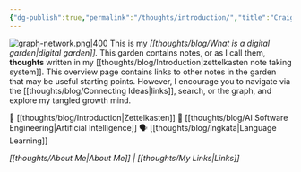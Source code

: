 ```yaml
---
{"dg-publish":true,"permalink":"/thoughts/introduction/","title":"Craig's Digital Garden","tags":["refactored","blogged","zettelkasten","gardenEntry"],"created":"2025-08-27T06:54:48.266+01:00","updated":"2025-09-21T20:14:40.266+01:00"}
---
```


![graph-network.png|400](/img/user/IMAGES/graph-network.png)
This is my _[[thoughts/blog/What is a digital garden\|digital garden]]._ This garden contains notes, or as I call them, **thoughts** written in my [[thoughts/blog/Introduction\|zettelkasten note taking system]]. This overview page contains links to other notes in the garden that may be useful starting points. However, I encourage you to navigate via the [[thoughts/blog/Connecting Ideas\|links]], search, or the graph, and explore my tangled growth mind.

📝 [[thoughts/blog/Introduction\|Zettelkasten]]
🤖 [[thoughts/blog/AI Software Engineering\|Artificial Intelligence]]
🗣️ [[thoughts/blog/lngkata\|Language Learning]]

*[[thoughts/About Me\|About Me]] | [[thoughts/My Links\|Links]]*